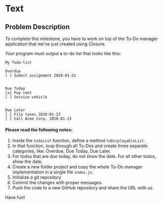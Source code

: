 # Text

## Problem Description
To complete this milestone, you have to work on top of the To-Do manager application that we've just created using Closure.

Your program must output a to-do list that looks like this:
````
My Todo-list

Overdue
[ ] Submit assignment 2020-01-21


Due Today
[x] Pay rent
[ ] Service vehicle


Due Later
[ ] File taxes 2020-01-23
[ ] Call Acme Corp. 2020-01-23
````
  
####  Please read the following notes:

1. Inside the `todoList` function, define a method `toDisplayableList`.
2. In that function, loop through all To-Dos and create three separate categories, like: Overdue, Due Today, Due Later.
3. For todos that are due today, do not show the date. For all other todos, show the date.
4. Create a new folder project and copy the whole To-Do manager implementation in a single file `index.js`.
5. Initialize a git repository
6. Commit the changes with proper messages.
7. Push the code to a new GitHub repository and share the URL with us.

Have fun!